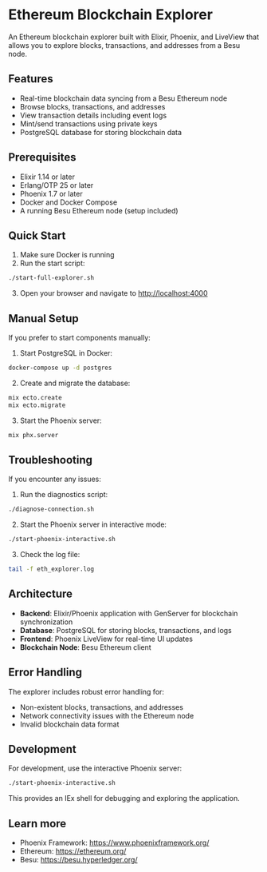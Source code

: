 # Ethereum Blockchain Explorer

An Ethereum blockchain explorer built with Elixir, Phoenix, and LiveView that allows you to explore blocks, transactions, and addresses from a Besu node.

## Features

- Real-time blockchain data syncing from a Besu Ethereum node
- Browse blocks, transactions, and addresses
- View transaction details including event logs
- Mint/send transactions using private keys
- PostgreSQL database for storing blockchain data

## Prerequisites

- Elixir 1.14 or later
- Erlang/OTP 25 or later
- Phoenix 1.7 or later
- Docker and Docker Compose
- A running Besu Ethereum node (setup included)

## Quick Start

1. Make sure Docker is running
2. Run the start script:

```bash
./start-full-explorer.sh
```

3. Open your browser and navigate to [http://localhost:4000](http://localhost:4000)

## Manual Setup

If you prefer to start components manually:

1. Start PostgreSQL in Docker:

```bash
docker-compose up -d postgres
```

2. Create and migrate the database:

```bash
mix ecto.create
mix ecto.migrate
```

3. Start the Phoenix server:

```bash
mix phx.server
```

## Troubleshooting

If you encounter any issues:

1. Run the diagnostics script:

```bash
./diagnose-connection.sh
```

2. Start the Phoenix server in interactive mode:

```bash
./start-phoenix-interactive.sh
```

3. Check the log file:

```bash
tail -f eth_explorer.log
```

## Architecture

- **Backend**: Elixir/Phoenix application with GenServer for blockchain synchronization
- **Database**: PostgreSQL for storing blocks, transactions, and logs
- **Frontend**: Phoenix LiveView for real-time UI updates
- **Blockchain Node**: Besu Ethereum client

## Error Handling

The explorer includes robust error handling for:
- Non-existent blocks, transactions, and addresses
- Network connectivity issues with the Ethereum node
- Invalid blockchain data format

## Development

For development, use the interactive Phoenix server:

```bash
./start-phoenix-interactive.sh
```

This provides an IEx shell for debugging and exploring the application.

## Learn more

  * Phoenix Framework: https://www.phoenixframework.org/
  * Ethereum: https://ethereum.org/
  * Besu: https://besu.hyperledger.org/
